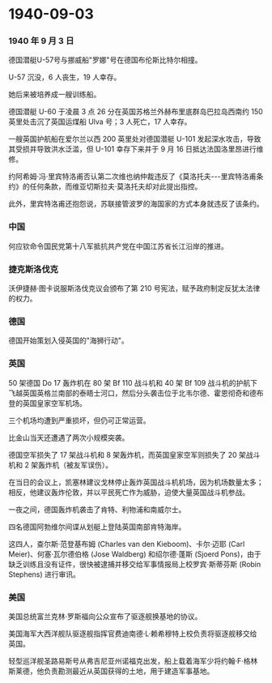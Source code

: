 # 1940-09-03

### 1940 年 9 月 3 日

德国潜艇U-57号与挪威船"罗娜"号在德国布伦斯比特尔相撞。

U-57 沉没，6 人丧生，19 人幸存。

她后来被培养成一艘训练船。

德国潜艇 U-60 于凌晨 3 点 26 分在英国苏格兰外赫布里底群岛巴拉岛西南约
150 英里处击沉了英国运煤船 Ulva 号；3 人死亡，17 人幸存。

一艘英国护航船在爱尔兰以西 200 英里处对德国潜艇 U-101
发起深水攻击，导致其受损并导致洪水泛滥，但 U-101 幸存下来并于 9 月 16
日抵达法国洛里昂进行维修。

约阿希姆·冯·里宾特洛甫否认第二次维也纳仲裁违反了《莫洛托夫---里宾特洛甫条约》的任何条款，而维亚切斯拉夫·莫洛托夫却对此提出指控。

此外，里宾特洛甫还抱怨说，苏联接管波罗的海国家的方式本身就违反了该条约。

### 中国

何应钦命令国民党第十八军抵抗共产党在中国江苏省长江沿岸的推进。

### 捷克斯洛伐克

沃伊捷赫·图卡说服斯洛伐克议会颁布了第 210
号宪法，赋予政府制定反犹太法律的权力。

### 德国

德国开始策划入侵英国的"海狮行动"。

### 英国

50 架德国 Do 17 轰炸机在 80 架 Bf 110 战斗机和 40 架 Bf 109
战斗机的护航下飞越英国英格兰南部的泰晤士河口，然后分头袭击位于北韦尔德、霍恩彻奇和德布登的英国皇家空军机场。

三个机场均遭到严重损坏，但仍可正常运营。

比金山当天还遭遇了两次小规模突袭。

德国空军损失了 17 架战斗机和 8 架轰炸机，而英国皇家空军则损失了 20
架战斗机和 2 架轰炸机（被友军误伤）。

在当日的会议上，凯塞林建议戈林停止轰炸英国战斗机机场，因为机场数量太多；相反，他建议轰炸伦敦，并以平民死亡作为威胁，迫使大量英国战斗机参战。

一夜之间，德国轰炸机袭击了肯特、利物浦和南威尔士。

四名德国阿勃维尔间谍从划艇上登陆英国南部肯特海岸。

这四人，查尔斯·范登基布姆 (Charles van den Kieboom)、卡尔·迈耶 (Carl
Meier)、何塞·瓦尔德伯格 (Jose Waldberg) 和绍尔德·蓬斯 (Sjoerd
Pons)，由于缺乏训练且没有证件，很快被逮捕并移交给军事情报局上校罗宾·斯蒂芬斯
(Robin Stephens) 进行审讯。

### 美国

美国总统富兰克林·罗斯福向公众宣布了驱逐舰换基地的协议。

美国海军大西洋舰队驱逐舰指挥官费迪南德·L·赖希穆特上校负责将驱逐舰移交给英国。

轻型巡洋舰圣路易斯号从弗吉尼亚州诺福克出发，船上载着海军少将约翰·F·格林斯莱德，他负责勘测最近从英国获得的土地，用于建造军事基地。